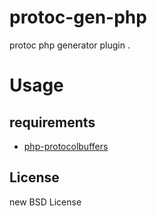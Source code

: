 # protoc-gen-php

protoc php generator plugin .

# Usage


## requirements

* [php-protocolbuffers](https://github.com/chobie/php-protocolbuffers)

## License

new BSD License
